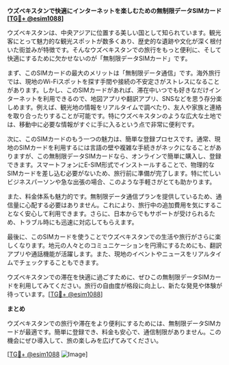 **ウズベキスタンで快適にインターネットを楽しむための無制限データSIMカード[[TG💪+ @esim1088](https://t.me/s/esim1088)]**

ウズベキスタンは、中央アジアに位置する美しい国として知られています。観光客にとって魅力的な観光スポットが数多くあり、歴史的な遺跡や文化が深く根付いた街並みが特徴です。そんなウズベキスタンでの旅行をもっと便利に、そして快適にするために欠かせないのが「無制限データSIMカード」です。

まず、このSIMカードの最大のメリットは「無制限データ通信」です。海外旅行では、現地のWi-Fiスポットを探す手間や接続の不安定さがストレスになることがあります。しかし、このSIMカードがあれば、滞在中いつでも好きなだけインターネットを利用できるので、地図アプリや翻訳アプリ、SNSなどを思う存分楽しめます。例えば、観光地の情報をリアルタイムで調べたり、友人や家族と連絡を取り合ったりすることが可能です。特にウズベキスタンのような広大な土地では、移動中に必要な情報がすぐに手に入るという点で非常に便利です。

次に、このSIMカードのもう一つの魅力は、簡単な登録プロセスです。通常、現地のSIMカードを利用するには言語の壁や複雑な手続きがネックになることがありますが、この無制限データSIMカードなら、オンラインで簡単に購入し、登録できます。スマートフォンにE-SIM形式でインストールすることで、物理的なSIMカードを差し込む必要がないため、旅行前に準備が完了します。特に忙しいビジネスパーソンや急な出張の場合、このような手軽さがとても助かります。

また、料金体系も魅力的です。無制限データ通信プランを提供しているため、通信量に心配する必要はありません。これにより、旅行中の追加費用を気にすることなく安心して利用できます。さらに、日本からでもサポートが受けられるため、トラブル時にも迅速に対応してもらえます。

最後に、このSIMカードを使うことでウズベキスタンでの生活や旅行がさらに楽しくなります。地元の人々とのコミュニケーションを円滑にするためにも、翻訳アプリや通話機能が活躍します。また、現地のイベントやニュースをリアルタイムでチェックすることもできます。

ウズベキスタンでの滞在を快適に過ごすために、ぜひこの無制限データSIMカードを利用してみてください。旅行の自由度が格段に向上し、新たな発見や体験が待っています。[[TG💪+ @esim1088](https://t.me/s/esim1088)]

**まとめ**

ウズベキスタンでの旅行や滞在をより便利にするためには、無制限データSIMカードが最適です。簡単に登録でき、料金も安心で、通信制限がありません。この機会にぜひ導入して、旅の楽しみを広げてみてください。

[[TG💪+ @esim1088](https://t.me/s/esim1088) ![Image](https://i.postimg.cc/Y0z9fWf4/image.png)]